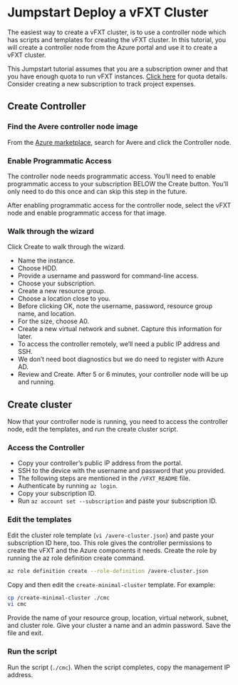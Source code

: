 # Jumpstart Deploy a vFXT Cluster
The easiest way to create a vFXT cluster, is to use a controller node which has scripts and templates for creating the vFXT cluster. In this tutorial, you will create a controller node from the Azure portal and use it to create a vFXT cluster.

This Jumpstart tutorial assumes that you are a subscription owner and that you have enough quota to run vFXT instances. [Click here](Prereqs.md) for quota details. Consider creating a new subscription to track project expenses.

## Create Controller

### Find the Avere controller node image
From the [Azure marketplace](https://ms.portal.azure.com/#blade/Microsoft_Azure_Marketplace/GalleryFeaturedMenuItemBlade/selectedMenuItemId/home), search for Avere and click the Controller node.

### Enable Programmatic Access
The controller node needs programmatic access. You’ll need to enable programmatic access to your subscription BELOW the Create button. You’ll only need to do this once and can skip this step in the future. 

After enabling programmatic access for the controller node, select the vFXT node and enable programmatic access for that image.

### Walk through the wizard
Click Create to walk through the wizard.
- Name the instance.
- Choose HDD.
- Provide a username and password for command-line access. 
- Choose your subscription.
- Create a new resource group.
- Choose a location close to you.
- Before clicking OK, note the username, password, resource group name, and location.
- For the size, choose A0.
- Create a new virtual network and subnet. Capture this information for later.
- To access the controller remotely, we’ll need a public IP address and SSH.
- We don’t need boot diagnostics but we do need to register with Azure AD.
- Review and Create. After 5 or 6 minutes, your controller node will be up and running.

## Create cluster
Now that your controller node is running, you need to access the controller node, edit the templates, and run the create cluster script. 

### Access the Controller
- Copy your controller’s public IP address from the portal.
- SSH to the device with the username and password that you provided.
- The following steps are mentioned in the `/VFXT_README` file.
- Authenticate by running `az login`.
- Copy your subscription ID.
- Run ```az account set --subscription``` and paste your subscription ID.

### Edit the templates
Edit the cluster role template (`vi /avere-cluster.json`) and paste your subscription ID here, too. This role gives the controller permissions to create the vFXT and the Azure components it needs.
Create the role by running the az role definition create command.
```sh
az role definition create --role-definition /avere-cluster.json
```
Copy and then edit the `create-minimal-cluster` template. For example:
```sh
cp /create-minimal-cluster ./cmc
vi cmc
```
Provide the name of your resource group, location, virtual network, subnet, and cluster role. Give your cluster a name and an admin password.
Save the file and exit.

### Run the script
Run the script (`./cmc`). When the script completes, copy the management IP address.